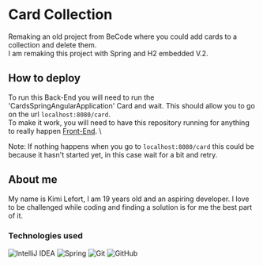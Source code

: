 # Card Collection
Remaking an old project from BeCode where you could add cards to a collection and delete them. \
I am remaking this project with Spring and H2 embedded V.2.

## How to deploy

To run this Back-End you will need to run the 'CardsSpringAngularApplication' Card and wait. This should allow you to go on the url `localhost:8080/card`. \
To make it work, you will need to have this repository running for anything to really happen [Front-End](https://github.com/Mardixx/AngularApp). \

Note:
If nothing happens when you go to `localhost:8080/card` this could be because it hasn't started yet, in this case wait for a bit and retry.

## About me

My name is Kimi Lefort, I am 19 years old and an aspiring developer. I love to be challenged while coding and finding a solution is for me the best part of it.


### Technologies used
![IntelliJ IDEA](https://img.shields.io/badge/IntelliJIDEA-000000.svg?style=for-the-badge&logo=intellij-idea&logoColor=white)
![Spring](https://img.shields.io/badge/spring-%236DB33F.svg?style=for-the-badge&logo=spring&logoColor=white)
![Git](https://img.shields.io/badge/git-%23F05033.svg?style=for-the-badge&logo=git&logoColor=white)
![GitHub](https://img.shields.io/badge/github-%23121011.svg?style=for-the-badge&logo=github&logoColor=white)
